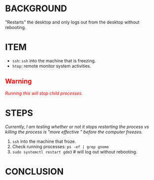 # BACKGROUND

"Restarts" the desktop and only logs out from the desktop  without rebooting.

# ITEM
- `ssh`: `ssh` into the machine that is freezing.
- `htop`: remote monitor system activities.

<!-- ## Scripts -->




## <span style="color:red">Warning</span>
_<span style="color:red">Running this will stop child processes.</span>_

# STEPS
_Currently, I am testing whether or not it stops restarting the process vs killing the process is "more effective " before the computer freezes._

1. `ssh` into the machine that froze. 
2. Check running processes: `ps -ef | grep gnome`
3. `sudo systemctl restart gdm3` # will log out without rebooting.

# CONCLUSION


<!--
drafted: 
21Aug23
-->



